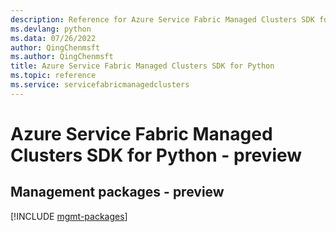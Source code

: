 ```yaml
---
description: Reference for Azure Service Fabric Managed Clusters SDK for Python
ms.devlang: python
ms.data: 07/26/2022
author: QingChenmsft
ms.author: QingChenmsft
title: Azure Service Fabric Managed Clusters SDK for Python
ms.topic: reference
ms.service: servicefabricmanagedclusters
---
```

# Azure Service Fabric Managed Clusters SDK for Python - preview

## Management packages - preview
[!INCLUDE [mgmt-packages](service-fabric-managed-clusters-mgmt-index.md)]
